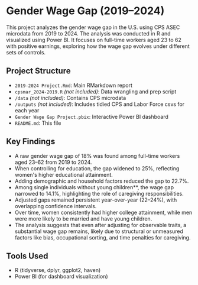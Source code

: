 # Gender Wage Gap (2019–2024)

This project analyzes the gender wage gap in the U.S. using CPS ASEC microdata from 2019 to 2024. The analysis was conducted in R and visualized using Power BI. It focuses on full-time workers aged 23 to 62 with positive earnings, exploring how the wage gap evolves under different sets of controls.

## Project Structure

- `2019-2024 Project.Rmd`: Main RMarkdown report
- `cpsmar_2024-2019.R` *(not included)*: Data wrangling and prep script
- `/data` *(not included)*: Contains CPS microdata 
- `/outputs` *(not included)*: Includes tidied CPS and Labor Force csvs for each year
- `Gender Wage Gap Project.pbix`: Interactive Power BI dashboard
- `README.md`: This file

## Key Findings

- A raw gender wage gap of 18% was found among full-time workers aged 23–62 from 2019 to 2024.
- When controlling for education, the gap widened to 25%, reflecting women's higher educational attainment.
- Adding demographic and household factors reduced the gap to 22.7%.
- Among single individuals without young children**, the wage gap narrowed to 14.1%, highlighting the role of caregiving responsibilities.
- Adjusted gaps remained persistent year-over-year (22–24%), with overlapping confidence intervals.
- Over time, women consistently had higher college attainment, while men were more likely to be married and have young children.
- The analysis suggests that even after adjusting for observable traits, a substantial wage gap remains, likely due to structural or unmeasured factors like bias, occupational sorting, and time penalties for caregiving.

## Tools Used

- R (tidyverse, dplyr, ggplot2, haven)
- Power BI (for dashboard visualization)
